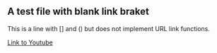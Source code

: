 ## A test file with blank link braket

This is a line with [] and () but does not implement URL link functions.

[Link to Youtube](https://www.youtube.com/)